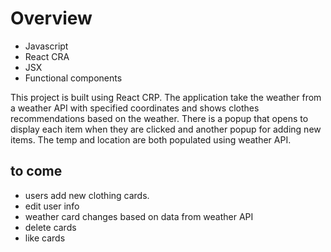 # Overview

- Javascript
- React CRA
- JSX
- Functional components

This project is built using React CRP. The application take the weather from a weather API with specified coordinates and shows clothes recommendations based on the weather. There is a popup that opens to display each item when they are clicked and another popup for adding new items. The temp and location are both populated using weather API.

## to come

- users add new clothing cards.
- edit user info
- weather card changes based on data from weather API
- delete cards
- like cards
